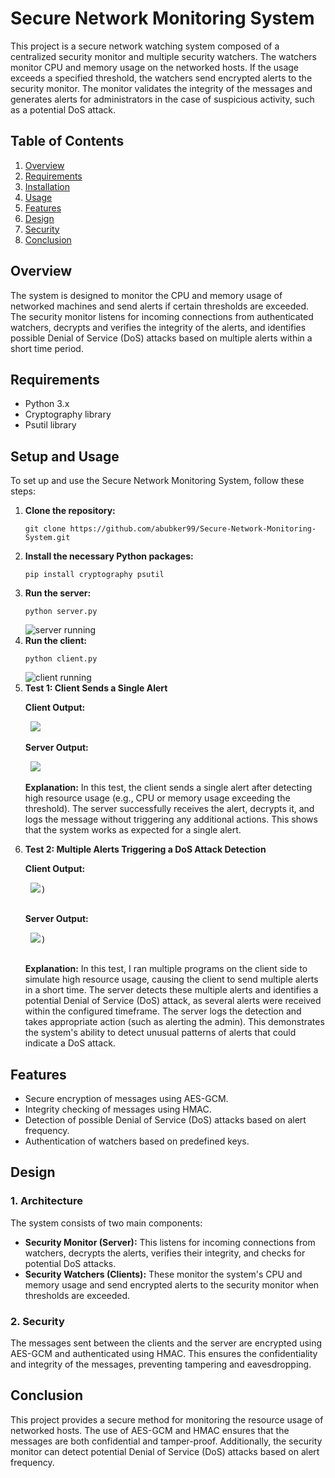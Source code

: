 <h1>Secure Network Monitoring System</h1>

<p>This project is a secure network watching system composed of a centralized security monitor and multiple security watchers. The watchers monitor CPU and memory usage on the networked hosts. If the usage exceeds a specified threshold, the watchers send encrypted alerts to the security monitor. The monitor validates the integrity of the messages and generates alerts for administrators in the case of suspicious activity, such as a potential DoS attack.</p>

<h2>Table of Contents</h2>
<ol>
    <li><a href="#overview">Overview</a></li>
    <li><a href="#requirements">Requirements</a></li>
    <li><a href="#installation">Installation</a></li>
    <li><a href="#usage">Usage</a></li>
    <li><a href="#features">Features</a></li>
    <li><a href="#design">Design</a></li>
    <li><a href="#security">Security</a></li>
    <li><a href="#conclusion">Conclusion</a></li>
</ol>

<h2 id="overview">Overview</h2>
<p>The system is designed to monitor the CPU and memory usage of networked machines and send alerts if certain thresholds are exceeded. The security monitor listens for incoming connections from authenticated watchers, decrypts and verifies the integrity of the alerts, and identifies possible Denial of Service (DoS) attacks based on multiple alerts within a short time period.</p>

<h2 id="requirements">Requirements</h2>
<ul>
    <li>Python 3.x</li>
    <li>Cryptography library</li>
    <li>Psutil library</li>
</ul>

<h2 id="setup">Setup and Usage</h2>
<p>To set up and use the Secure Network Monitoring System, follow these steps:</p>
<ol>
    <li><strong>Clone the repository:</strong>
        <pre><code>git clone https://github.com/abubker99/Secure-Network-Monitoring-System.git</code></pre>
    </li>
    <li><strong>Install the necessary Python packages:</strong>
        <pre><code>pip install cryptography psutil</code></pre>
    </li>
    <li><strong>Run the server:</strong>
        <pre><code>python server.py</code></pre>
        <img src="https://github.com/user-attachments/assets/2cb054ab-036d-47a0-b9fb-dfb7bce69952" alt="server running" />
    </li>
    <li><strong>Run the client:</strong>
        <pre><code>python client.py</code></pre>
        <img src="https://github.com/user-attachments/assets/eefdd71c-ac0d-4136-b73e-b87d9ead036f" alt="client running" />
    </li>
<li><strong>Test 1: Client Sends a Single Alert</strong>
        <p><strong>Client Output:</strong></p>
        <pre> <img src="https://github.com/user-attachments/assets/cbb417b5-2510-4199-8bf2-8a2836f0ceb0"/> </pre>
        <p><strong>Server Output:</strong></p>
        <pre> <img src="https://github.com/user-attachments/assets/9b3f29ad-c05c-40eb-afd6-36b1fc7a672a"/> </pre>
        <p><strong>Explanation:</strong> In this test, the client sends a single alert after detecting high resource usage (e.g., CPU or memory usage exceeding the threshold). The server successfully receives the alert, decrypts it, and logs the message without triggering any additional actions. This shows that the system works as expected for a single alert.</p>
    </li>
    <li><strong>Test 2: Multiple Alerts Triggering a DoS Attack Detection</strong>
        <p><strong>Client Output:</strong></p>
        <pre> <img src="https://github.com/user-attachments/assets/7281bff9-e484-4536-81a2-db5c0b72d8b9"/>)
 </pre>
        <p><strong>Server Output:</strong></p>
        <pre> <img src="https://github.com/user-attachments/assets/ec1e3285-7eea-44b8-a1de-6ee16091f284"/>)
 </pre>
        <p><strong>Explanation:</strong> In this test, I ran multiple programs on the client side to simulate high resource usage, causing the client to send multiple alerts in a short time. The server detects these multiple alerts and identifies a potential Denial of Service (DoS) attack, as several alerts were received within the configured timeframe. The server logs the detection and takes appropriate action (such as alerting the admin). This demonstrates the system's ability to detect unusual patterns of alerts that could indicate a DoS attack.</p>
</ol>

<h2 id="features">Features</h2>
<ul>
    <li>Secure encryption of messages using AES-GCM.</li>
    <li>Integrity checking of messages using HMAC.</li>
    <li>Detection of possible Denial of Service (DoS) attacks based on alert frequency.</li>
    <li>Authentication of watchers based on predefined keys.</li>
</ul>

<h2 id="design">Design</h2>
<h3>1. Architecture</h3>
<p>The system consists of two main components:</p>
<ul>
    <li><strong>Security Monitor (Server):</strong> This listens for incoming connections from watchers, decrypts the alerts, verifies their integrity, and checks for potential DoS attacks.</li>
    <li><strong>Security Watchers (Clients):</strong> These monitor the system's CPU and memory usage and send encrypted alerts to the security monitor when thresholds are exceeded.</li>
</ul>

<h3>2. Security</h3>
<p>The messages sent between the clients and the server are encrypted using AES-GCM and authenticated using HMAC. This ensures the confidentiality and integrity of the messages, preventing tampering and eavesdropping.</p>

<h2 id="conclusion">Conclusion</h2>
<p>This project provides a secure method for monitoring the resource usage of networked hosts. The use of AES-GCM and HMAC ensures that the messages are both confidential and tamper-proof. Additionally, the security monitor can detect potential Denial of Service (DoS) attacks based on alert frequency.</p>
